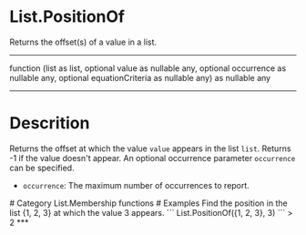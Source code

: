 ﻿# List.PositionOf
Returns the offset(s) of a value in a list.
***
function (list as list, optional value as nullable any, optional occurrence as nullable any, optional equationCriteria as nullable any) as nullable any
***
# Descrition 
Returns the offset at which the value <code>value</code> appears in the list <code>list</code>. Returns -1 if the value doesn't appear. 
    An optional occurrence parameter <code>occurrence</code> can be specified.
<ul>
   <li><code>occurrence</code>: The maximum number of occurrences to report.</li>
</ul>
# Category 
List.Membership functions
# Examples 
Find the position in the list {1, 2, 3} at which the value 3 appears.
```
List.PositionOf({1, 2, 3}, 3)
```
> 2
***
